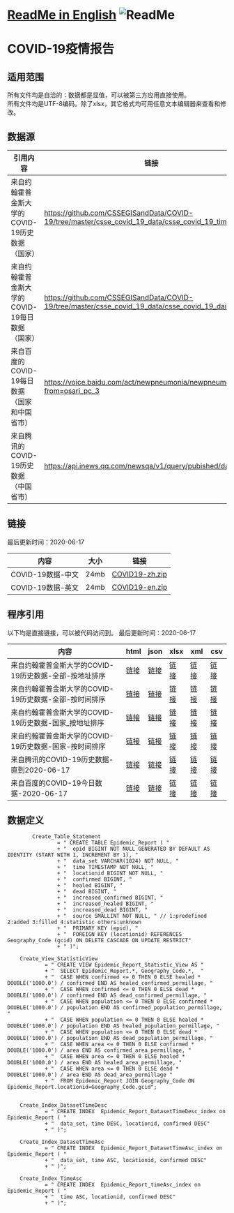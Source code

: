 # [ReadMe in English](https://github.com/Mararsh/MyBox_data/tree/master/COVID19/en)  ![ReadMe](https://mararsh.github.io/MyBox_data/iconGo.png)   

# COVID-19疫情报告

## 适用范围   

所有文件均是自洽的：数据都是显值，可以被第三方应用直接使用。    
所有文件均是UTF-8编码。除了xlsx，其它格式均可用任意文本编辑器来查看和修改。

## 数据源

| 引用内容 | 链接 |    
| --- | --- |   
| 来自约翰霍普金斯大学的COVID-19历史数据（国家） | https://github.com/CSSEGISandData/COVID-19/tree/master/csse_covid_19_data/csse_covid_19_time_series/ |       
| 来自约翰霍普金斯大学的COVID-19每日数据（国家） | https://github.com/CSSEGISandData/COVID-19/tree/master/csse_covid_19_data/csse_covid_19_daily_reports |       
| 来自百度的COVID-19每日数据（国家和中国省市） | https://voice.baidu.com/act/newpneumonia/newpneumonia/?from=osari_pc_3 |       
| 来自腾讯的COVID-19历史数据（中国省市） | https://api.inews.qq.com/newsqa/v1/query/pubished/daily/list? |       
 
## 链接

最后更新时间：2020-06-17 

| 内容 | 大小 | 链接 |    
| --- | --- |  --- |   
| COVID-19数据-中文 | 24mb | [COVID19-zh.zip](https://github.com/Mararsh/MyBox_data/releases/download/v1.3/COVID19-zh.zip) |       
| COVID-19数据-英文 | 24mb | [COVID19-en.zip](https://github.com/Mararsh/MyBox_data/releases/download/v1.3/COVID19-en.zip) |       


## 程序引用

以下均是直接链接，可以被代码访问到。 最后更新时间：2020-06-17      

| 内容 | html | json | xlsx | xml | csv | 
| --- | --- | --- | --- | --- | --- | 
| 来自约翰霍普金斯大学的COVID-19历史数据-全部-按地址排序 |  [链接](http://mararsh.github.io/MyBox_data/COVID19/zh/COVID-19_JHU_地址.htm) | [链接](http://mararsh.github.io/MyBox_data/COVID19/zh/COVID-19_JHU_地址.json) | [链接](http://mararsh.github.io/MyBox_data/COVID19/zh/COVID-19_JHU_地址.xlsx) | [链接](http://mararsh.github.io/MyBox_data/COVID19/zh/COVID-19_JHU_地址.xml) | [链接](http://mararsh.github.io/MyBox_data/COVID19/zh/COVID-19_JHU_地址.csv) |        
| 来自约翰霍普金斯大学的COVID-19历史数据-全部-按时间排序 |  [链接](http://mararsh.github.io/MyBox_data/COVID19/zh/COVID-19_JHU_时间.htm) | [链接](http://mararsh.github.io/MyBox_data/COVID19/zh/COVID-19_JHU_时间.json) | [链接](http://mararsh.github.io/MyBox_data/COVID19/zh/COVID-19_JHU_时间.xlsx) | [链接](http://mararsh.github.io/MyBox_data/COVID19/zh/COVID-19_JHU_时间.xml) | [链接](http://mararsh.github.io/MyBox_data/COVID19/zh/COVID-19_JHU_时间.csv) |         
| 来自约翰霍普金斯大学的COVID-19历史数据-国家_按地址排序 |  [链接](http://mararsh.github.io/MyBox_data/COVID19/zh/COVID-19_JHU_国家_时间.htm) | [链接](http://mararsh.github.io/MyBox_data/COVID19/zh/COVID-19_JHU_国家_时间.json) | [链接](http://mararsh.github.io/MyBox_data/COVID19/zh/COVID-19_JHU_国家_时间.xlsx) | [链接](http://mararsh.github.io/MyBox_data/COVID19/zh/COVID-19_JHU_国家_时间.xml) | [链接](http://mararsh.github.io/MyBox_data/COVID19/zh/COVID-19_JHU_国家_时间.csv) |   
| 来自约翰霍普金斯大学的COVID-19历史数据-国家-按时间排序 |  [链接](http://mararsh.github.io/MyBox_data/COVID19/zh/COVID-19_JHU_时间_国家.htm) | [链接](http://mararsh.github.io/MyBox_data/COVID19/zh/COVID-19_JHU_时间_国家.json) | [链接](http://mararsh.github.io/MyBox_data/COVID19/zh/COVID-19_JHU_时间_国家.xlsx) | [链接](http://mararsh.github.io/MyBox_data/COVID19/zh/COVID-19_JHU_时间_国家.xml) | [链接](http://mararsh.github.io/MyBox_data/COVID19/zh/COVID-19_JHU_时间_国家.csv) |   
| 来自腾讯的COVID-19历史数据-直到2020-06-17 |  [链接](http://mararsh.github.io/MyBox_data/COVID19/zh/COVID-19_tecent_2020-06-17.htm) | [链接](http://mararsh.github.io/MyBox_data/COVID19/zh/COVID-19_tecent_2020-06-17.json) | [链接](http://mararsh.github.io/MyBox_data/COVID19/zh/COVID-19_tecent_2020-06-17.xlsx) | [链接](http://mararsh.github.io/MyBox_data/COVID19/zh/COVID-19_tecent_2020-06-17.xml) | [链接](http://mararsh.github.io/MyBox_data/COVID19/zh/COVID-19_tecent_2020-06-17.csv) |   
| 来自百度的COVID-19今日数据-2020-06-17 |  [链接](http://mararsh.github.io/MyBox_data/COVID19/zh/COVID-19_Baidu_2020-06-17.htm) | [链接](http://mararsh.github.io/MyBox_data/COVID19/zh/COVID-19_Baidu_2020-06-17.json) | [链接](http://mararsh.github.io/MyBox_data/COVID19/zh/COVID-19_Baidu_2020-06-17.xlsx) | [链接](http://mararsh.github.io/MyBox_data/COVID19/zh/COVID-19_Baidu_2020-06-17.xml) | [链接](http://mararsh.github.io/MyBox_data/COVID19/zh/COVID-19_Baidu_2020-06-17.csv) |  
 

## 数据定义
```
        Create_Table_Statement
                = " CREATE TABLE Epidemic_Report ( "
                + "  epid BIGINT NOT NULL GENERATED BY DEFAULT AS IDENTITY (START WITH 1, INCREMENT BY 1), "
                + "  data_set VARCHAR(1024) NOT NULL, "
                + "  time TIMESTAMP NOT NULL, "
                + "  locationid BIGINT NOT NULL, "
                + "  confirmed BIGINT, "
                + "  healed BIGINT, "
                + "  dead BIGINT, "
                + "  increased_confirmed BIGINT, "
                + "  increased_healed BIGINT, "
                + "  increased_dead BIGINT, "
                + "  source SMALLINT NOT NULL, " // 1:predefined 2:added 3:filled 4:statistic others:unknown
                + "  PRIMARY KEY (epid), "
                + "  FOREIGN KEY (locationid) REFERENCES Geography_Code (gcid) ON DELETE CASCADE ON UPDATE RESTRICT"
                + " )";

    Create_View_StatisticView
            = " CREATE VIEW Epidemic_Report_Statistic_View AS "
            + "  SELECT Epidemic_Report.*, Geography_Code.*,  "
            + "  CASE WHEN confirmed <= 0 THEN 0 ELSE healed * DOUBLE('1000.0') / confirmed END AS healed_confirmed_permillage, "
            + "  CASE WHEN confirmed <= 0 THEN 0 ELSE dead * DOUBLE('1000.0') / confirmed END AS dead_confirmed_permillage, "
            + "  CASE WHEN population <= 0 THEN 0 ELSE confirmed * DOUBLE('1000.0') / population END AS confirmed_population_permillage, "
            + "  CASE WHEN population <= 0 THEN 0 ELSE healed * DOUBLE('1000.0') / population END AS healed_population_permillage, "
            + "  CASE WHEN population <= 0 THEN 0 ELSE dead * DOUBLE('1000.0') / population END AS dead_population_permillage, "
            + "  CASE WHEN area <= 0 THEN 0 ELSE confirmed * DOUBLE('1000.0') / area END AS confirmed_area_permillage, "
            + "  CASE WHEN area <= 0 THEN 0 ELSE healed * DOUBLE('1000.0') / area END AS healed_area_permillage, "
            + "  CASE WHEN area <= 0 THEN 0 ELSE dead * DOUBLE('1000.0') / area END AS dead_area_permillage "
            + "  FROM Epidemic_Report JOIN Geography_Code ON Epidemic_Report.locationid=Geography_Code.gcid";


    Create_Index_DatasetTimeDesc
            = " CREATE INDEX  Epidemic_Report_DatasetTimeDesc_index on Epidemic_Report ( "
            + "  data_set, time DESC, locationid, confirmed DESC"
            + " )";

    Create_Index_DatasetTimeAsc
            = " CREATE INDEX  Epidemic_Report_DatasetTimeAsc_index on Epidemic_Report ( "
            + "  data_set, time ASC, locationid, confirmed DESC"
            + " )";

    Create_Index_TimeAsc
            = " CREATE INDEX  Epidemic_Report_timeAsc_index on Epidemic_Report ( "
            + "  time ASC, locationid, confirmed DESC"
            + " )";

```



